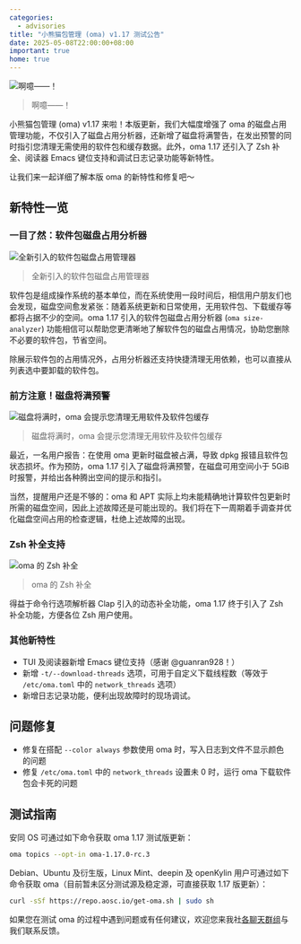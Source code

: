 ```yaml
---
categories:
  - advisories
title: "小熊猫包管理 (oma) v1.17 测试公告"
date: 2025-05-08T22:00:00+08:00
important: true
home: true
---
```


![啊噫——！](/assets/news/oma-1.17.png)
> 啊噫——！

小熊猫包管理 (oma) v1.17 来啦！本版更新，我们大幅度增强了 oma 的磁盘占用管理功能，不仅引入了磁盘占用分析器，还新增了磁盘将满警告，在发出预警的同时指引您清理无需使用的软件包和缓存数据。此外，oma 1.17 还引入了 Zsh 补全、阅读器 Emacs 键位支持和调试日志记录功能等新特性。

让我们来一起详细了解本版 oma 的新特性和修复吧～     


新特性一览
---

### 一目了然：软件包磁盘占用分析器

![全新引入的软件包磁盘占用管理器](/assets/news/oma-size-analyzer-tui.png)
> 全新引入的软件包磁盘占用管理器

软件包是组成操作系统的基本单位，而在系统使用一段时间后，相信用户朋友们也会发现，磁盘空间愈发紧张：随着系统更新和日常使用，无用软件包、下载缓存等都将占据不少的空间。oma 1.17 引入的软件包磁盘占用分析器 (`oma size-analyzer`) 功能相信可以帮助您更清晰地了解软件包的磁盘占用情况，协助您删除不必要的软件包，节省空间。

除展示软件包的占用情况外，占用分析器还支持快捷清理无用依赖，也可以直接从列表选中要卸载的软件包。

### 前方注意！磁盘将满预警

![磁盘将满时，oma 会提示您清理无用软件及软件包缓存](/assets/news/oma-space-warning.png)
> 磁盘将满时，oma 会提示您清理无用软件及软件包缓存

最近，一名用户报告：在使用 oma 更新时磁盘被占满，导致 dpkg 报错且软件包状态损坏。作为预防，oma 1.17 引入了磁盘将满预警，在磁盘可用空间小于 5GiB 时报警，并给出各种腾出空间的提示和指引。

当然，提醒用户还是不够的：oma 和 APT 实际上均未能精确地计算软件包更新时所需的磁盘空间，因此上述故障还是可能出现的。我们将在下一周期着手调查并优化磁盘空间占用的检查逻辑，杜绝上述故障的出现。

### Zsh 补全支持

![oma 的 Zsh 补全](/assets/news/oma-zsh-completion.png)
> oma 的 Zsh 补全

得益于命令行选项解析器 Clap 引入的动态补全功能，oma 1.17 终于引入了 Zsh 补全功能，方便各位 Zsh 用户使用。

### 其他新特性

- TUI 及阅读器新增 Emacs 键位支持（感谢 @guanran928！）
- 新增 `-t/--download-threads` 选项，可用于自定义下载线程数（等效于 `/etc/oma.toml` 中的 `network_threads` 选项）
- 新增日志记录功能，便利出现故障时的现场调试。

问题修复
---

- 修复在搭配 `--color always` 参数使用 oma 时，写入日志到文件不显示颜色的问题
- 修复 `/etc/oma.toml` 中的 `network_threads` 设置未 0 时，运行 oma 下载软件包会卡死的问题

测试指南
---

安同 OS 可通过如下命令获取 oma 1.17 测试版更新：

```bash
oma topics --opt-in oma-1.17.0-rc.3
```

Debian、Ubuntu 及衍生版，Linux Mint、deepin 及 openKylin 用户可通过如下命令获取 oma（目前暂未区分测试源及稳定源，可直接获取 1.17 版更新）：

```bash
curl -sSf https://repo.aosc.io/get-oma.sh | sudo sh
```

如果您在测试 oma 的过程中遇到问题或有任何建议，欢迎您来我社[各聊天群组](https://aosc.io/contact)与我们联系反馈。
